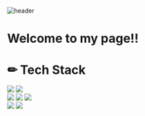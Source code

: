 ![header](https://capsule-render.vercel.app/api?type=waving&color=auto&height=300&section=header&text=Soohyeon%20Hwang&fontSize=90&animation=fadeIn&fontAlignY=38&desc=Welcome%20to%20my%20github%20profile&descAlignY=51&descAlign=62)

# Welcome to my page!!

# ✏ Tech Stack
<img src="https://img.shields.io/badge/java-007396?style=flat-square&logo=java&logoColor=white">  <img src="https://img.shields.io/badge/C-A8B9CC?style=flat-square&logo=C&logoColor=white"/>
<br>
<img src="https://img.shields.io/badge/html5-E34F26?style=flat-square&logo=html5&logoColor=white">  <img src="https://img.shields.io/badge/css-1572B6?style=flat-square&logo=css3&logoColor=white">  <img src="https://img.shields.io/badge/JavaScript-F7DF1E?style=flat-square&logo=JavaScript&logoColor=white"/>
<br>
<img src="https://img.shields.io/badge/react-61DAFB?style=flat-square&logo=react&logoColor=black">  <img src="https://img.shields.io/badge/vue.js-4FC08D?style=flat-square&logo=vue.js&logoColor=white">
